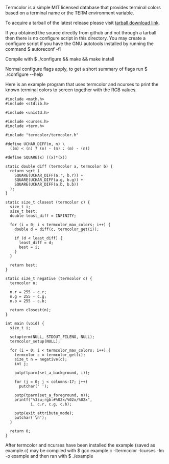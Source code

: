 Termcolor is a simple MIT licensed database that provides terminal colors based
on a terminal name or the TERM environment variable.

To acquire a tarball of the latest release please visit
[tarball download link](https://github.com/crypt3lx2k/termcolor/releases/download/v1.0.0/termcolor-1.0.0.tar.gz).

If you obtained the source directly from github and not through a tarball then
there is no configure script in this directory. You may create a configure
script if you have the GNU autotools installed by running the command
$ autoreconf -fi

Compile with
$ ./configure && make && make install

Normal configure flags apply, to get a short summary of flags run
$ ./configure --help

Here is an example program that uses termcolor and ncurses to print the known
terminal colors to screen together with the RGB values.

```
#include <math.h>
#include <stdlib.h>

#include <unistd.h>

#include <curses.h>
#include <term.h>

#include "termcolor/termcolor.h"

#define UCHAR_DIFF(m, n) \
  ((m) < (n) ? (n) - (m) : (m) - (n))

#define SQUARE(x) ((x)*(x))

static double diff (termcolor a, termcolor b) {
  return sqrt (
    SQUARE(UCHAR_DIFF(a.r, b.r)) +
    SQUARE(UCHAR_DIFF(a.g, b.g)) +
    SQUARE(UCHAR_DIFF(a.b, b.b))
  );
}

static size_t closest (termcolor c) {
  size_t i;
  size_t best;
  double least_diff = INFINITY;

  for (i = 0; i < termcolor_max_colors; i++) {
    double d = diff(c, termcolor_get(i));

    if (d < least_diff) {
      least_diff = d;
      best = i;
    }
  }

  return best;
}

static size_t negative (termcolor c) {
  termcolor n;

  n.r = 255 - c.r;
  n.g = 255 - c.g;
  n.b = 255 - c.b;

  return closest(n);
}

int main (void) {
  size_t i;

  setupterm(NULL, STDOUT_FILENO, NULL);
  termcolor_setup(NULL);

  for (i = 0; i < termcolor_max_colors; i++) {
    termcolor c = termcolor_get(i);
    size_t n = negative(c);
    int j;

    putp(tparm(set_a_background, i));

    for (j = 0; j < columns-17; j++)
      putchar(' ');

    putp(tparm(set_a_foreground, n));
    printf("%3zu;rgb:#%02x/%02x/%02x",
           i, c.r, c.g, c.b);

    putp(exit_attribute_mode);
    putchar('\n');
  }

  return 0;
}
```

After termcolor and ncurses have been installed the example (saved as
example.c) may be compiled with
$ gcc example.c -ltermcolor -lcurses -lm -o example
and then ran with
$ ./example
